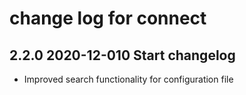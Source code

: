 # change log for connect

## 2.2.0 2020-12-010 Start changelog

- Improved search functionality for configuration file
